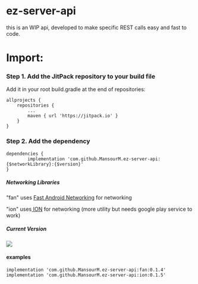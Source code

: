 # ez-server-api
this is an WIP api, developed to make specific REST calls easy and fast to code.

# Import:

### Step 1. Add the JitPack repository to your build file

Add it in your root build.gradle at the end of repositories:

	allprojects {
		repositories {
			...
			maven { url 'https://jitpack.io' }
		}
	}

### Step 2. Add the dependency

    dependencies {
	        implementation 'com.github.MansourM.ez-server-api:{$networkLibrary}:{$version}'
	}
	
##### Networking Libraries
"fan" uses [Fast Android Networking](https://github.com/amitshekhariitbhu/Fast-Android-Networking "Fast Android Networking") for networking

"ion" uses[ ION](https://github.com/koush/ion " ION") for networking (more utility but needs google play service to work)
	
##### Current Version 
[![](https://jitpack.io/v/MansourM/ez-server-api.svg)](https://jitpack.io/#MansourM/ez-server-api)
	
#### examples

    implementation 'com.github.MansourM.ez-server-api:fan:0.1.4'
    implementation 'com.github.MansourM.ez-server-api:ion:0.1.5'
    

